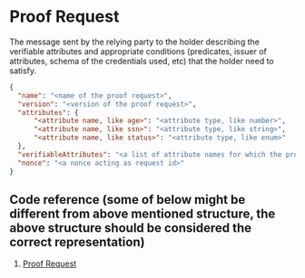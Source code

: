 # Proof Request
The message sent by the relying party to the holder describing the verifiable attributes and appropriate conditions 
(predicates, issuer of attributes, schema of the credentials used, etc) that the holder need to satisfy. 
```json
{
  "name": "<name of the proof request>",
  "version": "<version of the proof request>",
  "attributes": {
      "<attribute name, like age>": "<attribute type, like number>",
      "<attribute name, like ssn>": "<attribute type, like string>",
      "<attribute name, like status>": "<attribute type, like enum>"
  },
  "verifiableAttributes": "<a list of attribute names for which the proof has to be presented>",
  "nonce": "<a nonce acting as request id>"
}
```


## Code reference (some of below might be different from above mentioned structure, the above structure should be considered the correct representation)
1. [Proof Request](https://github.com/hyperledger/indy-sdk/blob/ad77c94a1116d2540bc6365cdb4f22ebfc899401/libindy/src/domain/proof_request.rs#L11)
